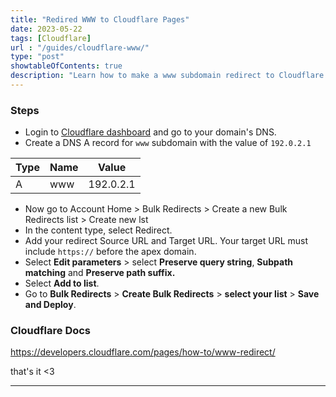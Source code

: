 ```yaml
---
title: "Redired WWW to Cloudflare Pages"
date: 2023-05-22
tags: [Cloudflare]
url : "/guides/cloudflare-www/"
type: "post"
showtableOfContents: true
description: "Learn how to make a www subdomain redirect to Cloudflare pages."
---
```


### Steps
- Login to [Cloudflare dashboard](https://dash.cloudflare.com/) and go to your domain's DNS. 
- Create a DNS A record for `www` subdomain with the value of `192.0.2.1`

| Type            | Name             | Value        |
|-----------------|------------------|--------------|
| A               | www              | 192.0.2.1

- Now go to Account Home > Bulk Redirects > Create a new Bulk Redirects list > Create new lst 
- In the content type, select Redirect.
- Add your redirect Source URL and Target URL. Your target URL must include `https://` before the apex domain.
- Select **Edit parameters** > select **Preserve query string**, **Subpath matching** and **Preserve path suffix.**
- Select **Add to list**.
- Go to **Bulk Redirects** > **Create Bulk Redirects** > **select your list** > **Save and Deploy**.

### Cloudflare Docs
https://developers.cloudflare.com/pages/how-to/www-redirect/

that's it <3

----

  
